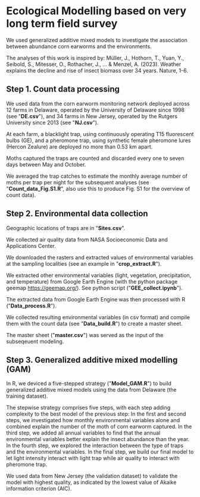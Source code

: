 # Ecological Modelling based on very long term field survey

We used generalized additive mixed models to investigate the association between abundance corn earworms and the environments.

The analyses of this work is inspired by:
Müller, J., Hothorn, T., Yuan, Y., Seibold, S., Mitesser, O., Rothacher, J., ... & Menzel, A. (2023). Weather explains the decline and rise of insect biomass over 34 years. Nature, 1-6.

## Step 1. Count data processing
We used data from the corn earworm monitoring network deployed across 12 farms in Delaware, operated by the University of Delaware since 1998 (see "**DE.csv**"), and 34 farms in New Jersey, operated by the Rutgers University since 2013 (see "**NJ.csv**"). 

At each farm, a blacklight trap, using continuously operating T15 fluorescent bulbs (GE), and a pheromone trap, using synthetic female pheromone lures (Hercon Zealure) are deployed no more than 0.53 km apart. 

Moths captured the traps are counted and discarded every one to seven days between May and October.

We averaged the trap catches to estimate the monthly average number of moths per trap per night for the subsequent analyses (see "**Count_data_Fig.S1.R**", also use this to produce Fig. S1 for the overview of count data). 


## Step 2. Environmental data collection

Geographic locations of traps are in "**Sites.csv**".

We collected air quality data from NASA Socioeconomic Data and Applications Center.

We downloaded the rasters and extracted values of environmental variables at the sampling localities (see an example in "**crop_extract.R**"). 

We extracted other environmental variables (light, vegetation, precipitation, and temperature) from Google Earth Engine (with the python package geemap https://geemap.org/). See python script ("**GEE_collect.ipynb**").

The extracted data from Google Earth Engine was then processed with R ("**Data_process.R**").

We collected resulting environmental variables (in csv format) and compile them with the count data (see "**Data_build.R**") to create a master sheet. 

The master sheet ("**master.csv**") was served as the input of the subseqeuent modeling.


## Step 3. Generalized additive mixed modelling (GAM)

In R, we deviced a five-stepped strategy ("**Model_GAM.R**") to build generalized additive mixed models using the data from Delaware (the training dataset). 

The stepwise strategy comprises five steps, with each step adding complexity to the best model of the previous step: 
In the first and second steps, we investigated how monthly environmental variables alone and combined explain the number of the moth of corn earworm captured. 
In the third step, we added all annual variables to find that the annual environmental variables better explain the insect abundance than the year. 
In the fourth step, we explored the interaction between the type of traps and the environmental variables. 
In the final step, we build our final model to let light intensity interact with light trap while air quality to interact with pheromone trap. 

We used data from New Jersey (the validation dataset) to validate the model with highest quality, as indicated by the lowest value of Akaike information criterion (AIC). 

